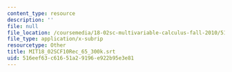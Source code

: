 ```yaml
---
content_type: resource
description: ''
file: null
file_location: /coursemedia/18-02sc-multivariable-calculus-fall-2010/516eef63c61651a29196e922b95e3e81_MIT18_02SCF10Rec_65_300k.vtt
file_type: application/x-subrip
resourcetype: Other
title: MIT18_02SCF10Rec_65_300k.srt
uid: 516eef63-c616-51a2-9196-e922b95e3e81
---
```

